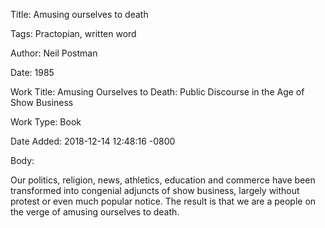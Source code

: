 Title:  Amusing ourselves to death

Tags:   Practopian, written word

Author: Neil Postman

Date:   1985

Work Title: Amusing Ourselves to Death: Public Discourse in the Age of Show Business

Work Type: Book

Date Added: 2018-12-14 12:48:16 -0800

Body: 

Our politics, religion, news, athletics, education and commerce have been transformed into congenial adjuncts of show business, largely without protest or even much popular notice. The result is that we are a people on the verge of amusing ourselves to death. 

